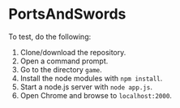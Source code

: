 # PortsAndSwords

To test, do the following:
1. Clone/download the repository.
2. Open a command prompt.
3. Go to the directory `game`.
4. Install the node modules with `npm install`.
5. Start a node.js server with `node app.js`.
6. Open Chrome and browse to `localhost:2000`.